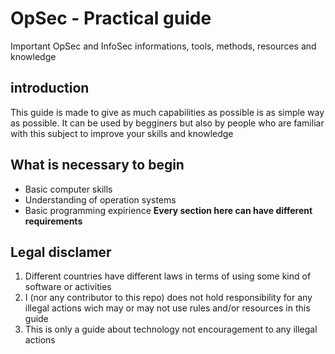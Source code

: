 # OpSec - Practical guide
Important OpSec and InfoSec informations, tools, methods, resources and knowledge

## introduction
This guide is made to give as much capabilities as possible is as simple way as possible. It can be used by begginers but also by people who are familiar with this subject to improve your skills and knowledge

## What is necessary to begin
- Basic computer skills
- Understanding of operation systems
- Basic programming expirience
**Every section here can have different requirements**

## Legal disclamer
1) Different countries have different laws in terms of using some kind of software or activities
2) I (nor any contributor to this repo) does not hold responsibility for any illegal actions wich may or may not use rules and/or resources in this guide
3) This is only a guide about technology not encouragement to any illegal actions
